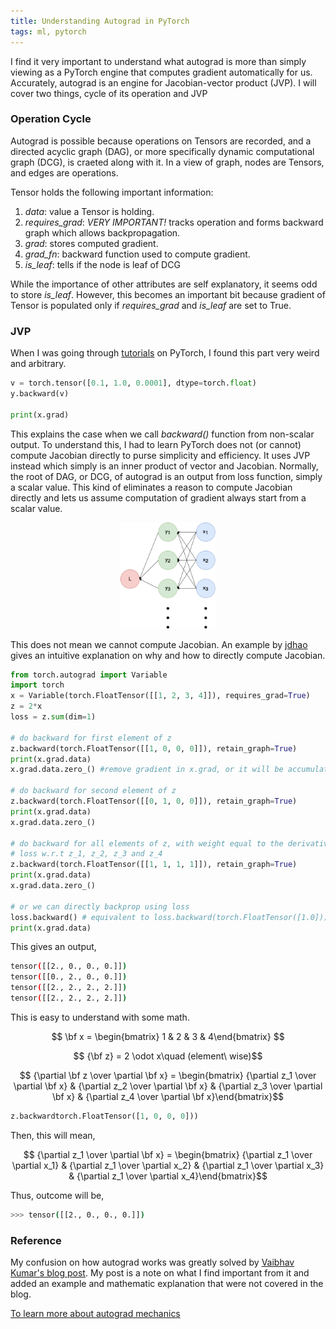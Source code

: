 ```yaml
---
title: Understanding Autograd in PyTorch
tags: ml, pytorch
---
```


I find it very important to understand what autograd is more than simply viewing as a PyTorch engine that computes gradient automatically for us.
Accurately, autograd is an engine for Jacobian-vector product (JVP).
I will cover two things, cycle of its operation and JVP
### Operation Cycle
Autograd is possible because operations on Tensors are recorded, and a directed acyclic graph (DAG), or more specifically dynamic computational graph (DCG), is craeted along with it.
In a view of graph, nodes are Tensors, and edges are operations.

Tensor holds the following important information:
1. _data_: value a Tensor is holding.
2. _requires_grad_: _VERY IMPORTANT!_ tracks operation and forms backward graph which allows backpropagation.
3. _grad_: stores computed gradient.
4. _grad_fn_: backward function used to compute gradient.
5. _is_leaf_: tells if the node is leaf of DCG

While the importance of other attributes are self explanatory, it seems odd to store _is_leaf_.
However, this becomes an important bit because gradient of Tensor is populated only if _requires_grad_ and _is_leaf_ are set to True.

### JVP
When I was going through [tutorials](https://pytorch.org/tutorials/beginner/blitz/autograd_tutorial.html#sphx-glr-beginner-blitz-autograd-tutorial-py) on PyTorch, I found this part very weird and arbitrary.
```python
v = torch.tensor([0.1, 1.0, 0.0001], dtype=torch.float)
y.backward(v)

print(x.grad)
```
This explains the case when we call _backward()_ function from non-scalar output. 
To understand this, I had to learn PyTorch does not (or cannot) compute Jacobian directly to purse simplicity and efficiency.
It uses JVP instead which simply is an inner product of vector and Jacobian.
Normally, the root of DAG, or DCG, of autograd is an output from loss function, simply a scalar value.
This kind of eliminates a reason to compute Jacobian directly and lets us assume computation of gradient always start from a scalar value.

<p align="center">
    <img src="/assets/img/JVP.png" alt="JVP"  width="30%"/>
</p>

This does not mean we cannot compute Jacobian.
An example by [jdhao](https://stackoverflow.com/questions/43451125/pytorch-what-are-the-gradient-arguments/47026836) gives an intuitive explanation on why and how to directly compute Jacobian.
```python
from torch.autograd import Variable
import torch
x = Variable(torch.FloatTensor([[1, 2, 3, 4]]), requires_grad=True)
z = 2*x
loss = z.sum(dim=1)

# do backward for first element of z
z.backward(torch.FloatTensor([[1, 0, 0, 0]]), retain_graph=True)
print(x.grad.data)
x.grad.data.zero_() #remove gradient in x.grad, or it will be accumulated

# do backward for second element of z
z.backward(torch.FloatTensor([[0, 1, 0, 0]]), retain_graph=True)
print(x.grad.data)
x.grad.data.zero_()

# do backward for all elements of z, with weight equal to the derivative of
# loss w.r.t z_1, z_2, z_3 and z_4
z.backward(torch.FloatTensor([[1, 1, 1, 1]]), retain_graph=True)
print(x.grad.data)
x.grad.data.zero_()

# or we can directly backprop using loss
loss.backward() # equivalent to loss.backward(torch.FloatTensor([1.0]))
print(x.grad.data)  
```
This gives an output,
```bash
tensor([[2., 0., 0., 0.]])
tensor([[0., 2., 0., 0.]])
tensor([[2., 2., 2., 2.]])
tensor([[2., 2., 2., 2.]])
```
This is easy to understand with some math.

$$ \bf x = \begin{bmatrix} 1 & 2 & 3 & 4\end{bmatrix} $$

$$ {\bf z} = 2 \odot x\quad (element\ wise)$$

$$ {\partial \bf z \over \partial \bf x} =  \begin{bmatrix} {\partial z_1 \over \partial \bf x} & {\partial z_2 \over \partial \bf x} & {\partial z_3 \over \partial \bf x} & {\partial z_4 \over \partial \bf x}\end{bmatrix}$$

```python
z.backwardtorch.FloatTensor([1, 0, 0, 0]))
```
Then, this will mean,

$$ {\partial z_1 \over \partial \bf x} =  \begin{bmatrix} {\partial z_1 \over \partial x_1} & {\partial z_1 \over \partial x_2} & {\partial z_1 \over \partial x_3} & {\partial z_1 \over \partial x_4}\end{bmatrix}$$

Thus, outcome will be,
```bash
>>> tensor([[2., 0., 0., 0.]])
```

### Reference
My confusion on how autograd works was greatly solved by [Vaibhav Kumar's blog post](https://towardsdatascience.com/pytorch-autograd-understanding-the-heart-of-pytorchs-magic-2686cd94ec95). My post is a note on what I find important from it and added an example and mathematic explanation that were not covered in the blog. 

[To learn more about autograd mechanics](https://pytorch.org/docs/stable/notes/autograd.html)